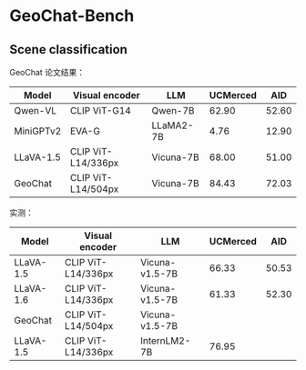 # GeoChat-Bench


## Scene classification

GeoChat 论文结果：

| Model     | Visual encoder     | LLM       | UCMerced | AID   |
| --------- | ------------------ | --------- | -------- | ----- |
| Qwen-VL   | CLIP ViT-G14       | Qwen-7B   | 62.90    | 52.60 |
| MiniGPTv2 | EVA-G              | LLaMA2-7B | 4.76     | 12.90 |
| LLaVA-1.5 | CLIP ViT-L14/336px | Vicuna-7B | 68.00    | 51.00 |
| GeoChat   | CLIP ViT-L14/504px | Vicuna-7B | 84.43    | 72.03 |

实测：

| Model     | Visual encoder     | LLM            | UCMerced | AID   |
| --------- | ------------------ | -------------- | -------- | ----- |
| LLaVA-1.5 | CLIP ViT-L14/336px | Vicuna-v1.5-7B | 66.33    | 50.53 |
| LLaVA-1.6 | CLIP ViT-L14/336px | Vicuna-v1.5-7B | 61.33    | 52.30 |
| GeoChat   | CLIP ViT-L14/504px | Vicuna-v1.5-7B |          |       |
| LLaVA-1.5 | CLIP ViT-L14/336px | InternLM2-7B   | 76.95    |       |